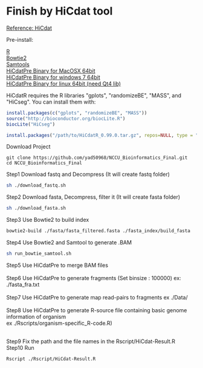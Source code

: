 Finish by HiCdat tool
=========================

[Reference: HiCdat](https://github.com/MWSchmid/HiCdat)

Pre-install:

[R](https://www.r-project.org/)</br>
[Bowtie2](http://bowtie-bio.sourceforge.net/bowtie2/index.shtml)</br>
[Samtools](http://samtools.sourceforge.net/)</br>
[HiCdatPre Binary for MacOSX 64bit](https://github.com/MWSchmid/HiCdat/blob/master/other/mac_64bit.zip?raw=true)</br>
[HiCdatPre Binary for windows 7 64bit](https://github.com/MWSchmid/HiCdat/blob/master/other/windows_64bit.zip?raw=true)</br>
[HiCdatPre Binary for linux 64bit (need Qt4 lib)](https://github.com/MWSchmid/HiCdat/blob/master/other/linux_64bit.zip?raw=true)</br>

HiCdatR requires the R libraries "gplots", "randomizeBE", "MASS", and "HiCseg". You can install them with:
```r
install.packages(c("gplots", "randomizeBE", "MASS"))
source("http://bioconductor.org/biocLite.R")
biocLite("HiCseg")

install.packages("/path/to/HiCdatR_0.99.0.tar.gz", repos=NULL, type = "source")
```


Download Project
```
git clone https://github.com/yad50968/NCCU_Bioinformatics_Final.git
cd NCCU_Bioinformatics_Final
```

Step1 Download fastq and Decompress (It will create fastq folder)
```sh
sh ./download_fastq.sh
```


Step2 Download fasta, Decompress, filter it (It will create fasta folder)
```sh
sh ./download_fasta.sh
```

Step3 Use Bowtie2 to build index
```sh
bowtie2-build ./fasta/fasta_filtered.fasta ./fasta_index/build_fasta
```

Step4 Use Bowtie2 and Samtool to generate .BAM
```sh
sh run_bowtie_samtool.sh
```

Step5 Use HiCdatPre to merge BAM files<br><br>
Step6 Use HiCdatPre to generate fragments (Set binsize : 100000) ex: ./fasta_fra.txt</br></br>
Step7 Use HiCdatPre to generate map read-pairs to fragments ex ./Data/<br></br>
Step8 Use HiCdatPre to generate R-source file containing basic genome information of organism<br>ex ./Rscripts/organism-specific_R-code.R)</br></br>

Step9 Fix the path and the file names in the Rscript/HiCdat-Result.R <br>
Step10 Run
```sh
Rscript ./Rscript/HiCdat-Result.R
```

